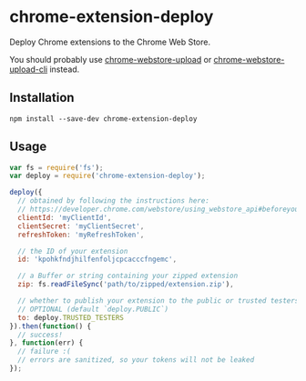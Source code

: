 # chrome-extension-deploy

Deploy Chrome extensions to the Chrome Web Store.

You should probably use [chrome-webstore-upload](https://github.com/DrewML/chrome-webstore-upload) or [chrome-webstore-upload-cli](https://github.com/DrewML/chrome-webstore-upload-cli) instead.

## Installation

`npm install --save-dev chrome-extension-deploy`

## Usage

```js
var fs = require('fs');
var deploy = require('chrome-extension-deploy');

deploy({
  // obtained by following the instructions here:
  // https://developer.chrome.com/webstore/using_webstore_api#beforeyoubegin
  clientId: 'myClientId',
  clientSecret: 'myClientSecret',
  refreshToken: 'myRefreshToken',

  // the ID of your extension
  id: 'kpohkfndjhilfenfoljcpcacccfngemc',

  // a Buffer or string containing your zipped extension
  zip: fs.readFileSync('path/to/zipped/extension.zip'),

  // whether to publish your extension to the public or trusted testers
  // OPTIONAL (default `deploy.PUBLIC`)
  to: deploy.TRUSTED_TESTERS
}).then(function() {
  // success!
}, function(err) {
  // failure :(
  // errors are sanitized, so your tokens will not be leaked
});
```
